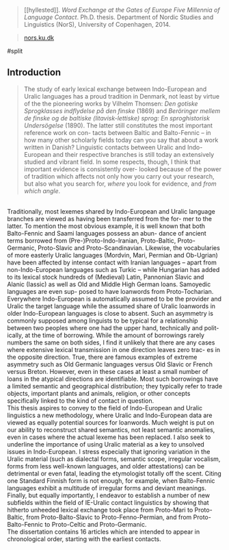 > [[hyllested]]. *Word Exchange at the Gates of Europe Five Millennia of Language Contact*.  Ph.D. thesis. Department of Nordic Studies and Linguistics (NorS), University of Copenhagen, 2014.

> [nors.ku.dk](https://nors.ku.dk/english/staff/?pure=en%2Fpublications%2Fword-exchange-at-the-gates-of-europe(eb5167e5-9c93-4e4e-948c-4e55d2960dd1).html)

#split 


## Introduction
> The study of early lexical exchange between Indo-European and Uralic languages has a proud tradition in Denmark, not least by virtue of the the pioneering works by Vilhelm Thomsen: *Den gotiske Sprogklasses indflydelse på den finske* (1869) and *Beröringer mellem de finske og de baltiske (litavisk-lettiske) sprog: En sproghistorisk Undersögelse* (1890). The latter still constitutes the most important reference work on con- tacts between Baltic and Balto-Fennic – in how many other scholarly fields today can you say that about a work written in Danish? Linguistic contacts between Uralic and Indo-European and their respective branches is still today an extensively studied and vibrant field. In some respects, though, I think that important evidence is consistently over- looked because of the power of tradition which affects not only how you carry out your research, but also what you search for, *where* you look for evidence, and *from which angle*.
<br>
Traditionally, most lexemes shared by Indo-European and Uralic language branches are viewed as having been transferred from the for- mer to the latter. To mention the most obvious example, it is well known that both Balto-Fennic and Saami languages possess an abun- dance of ancient terms borrowed from (Pre-)Proto-Indo-Iranian, Proto-Baltic, Proto-Germanic, Proto-Slavic and Proto-Scandinavian. Likewise, the vocabularies of more easterly Uralic languages (Mordvin, Mari, Permian and Ob-Ugrian) have been affected by intense contact with Iranian languages – apart from non-Indo-European languages such as Turkic – while Hungarian has added to its lexical stock hundreds of (Medieval) Latin, Pannonian Slavic and Alanic (Iassic) as well as Old and Middle High German loans. Samoyedic languages are even sup- posed to have loanwords from Proto-Tocharian. Everywhere Indo-European is automatically assumed to be the provider and Uralic the target language while the assumed share of Uralic loanwords in older Indo-European languages is close to absent. Such an asymmetry is commonly supposed among linguists to be typical for a relationship between two peoples where one had the upper hand, technically and polit- ically, at the time of borrowing. While the amount of borrowings rarely numbers the same on both sides, I find it unlikely that there are any cases where extensive lexical transmission in one direction leaves zero trac- es in the opposite direction. True, there are famous examples of extreme asymmetry such as Old Germanic languages versus Old Slavic or French versus Breton. However, even in these cases at least a small number of loans in the atypical directions are identifiable. Most such borrowings have a limited semantic and geographical distribution; they typically refer to trade objects, important plants and animals, religion, or other concepts specifically linked to the kind of contact in question.
<br>
This thesis aspires to convey to the field of Indo-European and Uralic linguistics a new methodology, where Uralic and Indo-European data are viewed as equally potential sources for loanwords. Much weight is put on our ability to reconstruct shared semantics, not least semantic anomalies, even in cases where the actual lexeme has been replaced. I also seek to underline the importance of using Uralic material as a key to unsolved issues in Indo-European. I stress especially that ignoring variation in the Uralic material (such as dialectal forms, semantic scope, irregular vocalism, forms from less well-known languages, and older attestations) can be detrimental or even fatal, leading the etymologist totally off the scent. Citing one Standard Finnish form is not enough, for example, when Balto-Fennic languages exhibit a multitude of irregular forms and deviant meanings. Finally, but equally importantly, I endeavor to establish a number of new subfields within the field of IE-Uralic contact linguistics by showing that hitherto unheeded lexical exchange took place from Proto-Mari to Proto-Baltic, from Proto-Balto-Slavic to Proto-Fenno-Permian, and from Proto-Balto-Fennic to Proto-Celtic and Proto-Germanic.
<br>
The dissertation contains 16 articles which are intended to appear in chronological order, starting with the earliest contacts.